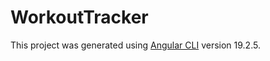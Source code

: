 # WorkoutTracker

This project was generated using [Angular CLI](https://github.com/angular/angular-cli) version 19.2.5.



